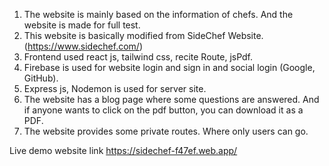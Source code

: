 
1. The website is mainly based on the information of chefs. And the website is made for full test.
2. This website is basically modified from SideChef Website. (https://www.sidechef.com/)
3. Frontend used react js, tailwind css, recite Route, jsPdf.
4. Firebase is used for website login and sign in and social login (Google, GitHub).
5. Express js, Nodemon is used for server site.
6. The website has a blog page where some questions are answered. And if anyone wants to click on the pdf button, you can download it as a PDF.
7. The website provides some private routes. Where only users can go.

Live demo website link https://sidechef-f47ef.web.app/
